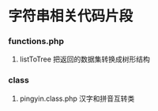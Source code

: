 # 字符串相关代码片段

### functions.php
1. listToTree       把返回的数据集转换成树形结构

### class
1. pingyin.class.php 	汉字和拼音互转类


